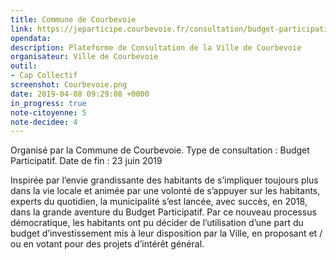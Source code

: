 ```yaml
---
title: Commune de Courbevoie
link: https://jeparticipe.courbevoie.fr/consultation/budget-participatif-edition-2019/presentation/presentation-11
opendata: 
description: Plateforme de Consultation de la Ville de Courbevoie
organisateur: Ville de Courbevoie
outil: 
- Cap Collectif
screenshot: Courbevoie.png
date: 2019-04-08 09:29:08 +0000
in_progress: true
note-citoyenne: 5
note-decidee: 4
---
```


Organisé par la Commune de Courbevoie. Type de consultation : Budget Participatif. 
Date de fin : 23 juin 2019


Inspirée par l’envie grandissante des habitants de s’impliquer toujours plus dans la vie locale et animée par une volonté de s’appuyer sur les habitants, experts du quotidien, la municipalité s’est lancée, avec succès, en 2018, dans la grande aventure du Budget Participatif. Par ce nouveau processus démocratique, les habitants ont pu décider de l’utilisation d’une part du budget d’investissement mis à leur disposition par la Ville, en proposant et / ou en votant pour des projets d’intérêt général.
